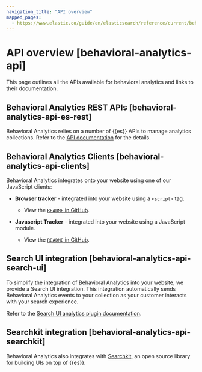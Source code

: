 ```yaml
---
navigation_title: "API overview"
mapped_pages:
  - https://www.elastic.co/guide/en/elasticsearch/reference/current/behavioral-analytics-api.html
---
```




# API overview [behavioral-analytics-api]


This page outlines all the APIs available for behavioral analytics and links to their documentation.


## Behavioral Analytics REST APIs [behavioral-analytics-api-es-rest] 

Behavioral Analytics relies on a number of {{es}} APIs to manage analytics collections. Refer to the [API documentation](https://www.elastic.co/guide/en/elasticsearch/reference/current/behavioral-analytics-apis.html) for the details.


## Behavioral Analytics Clients [behavioral-analytics-api-clients] 

Behavioral Analytics integrates onto your website using one of our JavaScript clients:

* **Browser tracker** - integrated into your website using a `<script>` tag.

    * View the [`README` in GitHub](https://github.com/elastic/behavioral-analytics-tracker/tree/main/packages/browser-tracker).

* **Javascript Tracker** - integrated into your website using a JavaScript module.

    * View the [`README` in GitHub](https://github.com/elastic/behavioral-analytics-tracker/tree/main/packages/javascript-tracker).



## Search UI integration [behavioral-analytics-api-search-ui] 

To simplify the integration of Behavioral Analytics into your website, we provide a Search UI integration. This integration automatically sends Behavioral Analytics events to your collection as your customer interacts with your search experience.

Refer to the [Search UI analytics plugin documentation](https://docs.elastic.co/search-ui/api/core/plugins/analytics-plugin).


## Searchkit integration [behavioral-analytics-api-searchkit] 

Behavioral Analytics also integrates with [Searchkit](https://www.searchkit.co), an open source library for building UIs on top of {{es}}.

